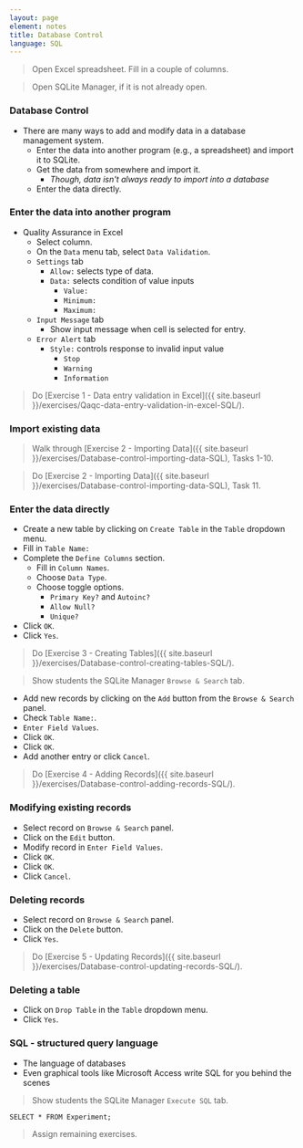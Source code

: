 ```yaml
---
layout: page
element: notes 
title: Database Control
language: SQL
---
```


> Open Excel spreadsheet. Fill in a couple of columns.

> Open SQLite Manager, if it is not already open.

### Database Control

* There are many ways to add and modify data in a database management system.
    * Enter the data into another program (e.g., a spreadsheet) and import it to SQLite.
    * Get the data from somewhere and import it. 
        * *Though, data isn't always ready to import into a database*
    * Enter the data directly.

### Enter the data into another program

* Quality Assurance in Excel
    * Select column.
    * On the `Data` menu tab, select `Data Validation`.
    * `Settings` tab
        * `Allow:` selects type of data.
        * `Data:` selects condition of value inputs
            * `Value:`
            * `Minimum:`
            * `Maximum:`
    * `Input Message` tab
        * Show input message when cell is selected for entry.
    * `Error Alert` tab
        * `Style:` controls response to invalid input value
            * `Stop`
            * `Warning`
            * `Information`  
        
> Do [Exercise 1 - Data entry validation in Excel]({{ site.baseurl }}/exercises/Qaqc-data-entry-validation-in-excel-SQL/). 

### Import existing data 

> Walk through [Exercise 2 - Importing Data]({{ site.baseurl }}/exercises/Database-control-importing-data-SQL), Tasks 1-10.

> Do [Exercise 2 - Importing Data]({{ site.baseurl }}/exercises/Database-control-importing-data-SQL), Task 11.

### Enter the data directly

* Create a new table by clicking on `Create Table` in the `Table` dropdown menu.
* Fill in `Table Name:`
* Complete the `Define Columns` section. 
    * Fill in `Column Names`.
    * Choose `Data Type`. 
    * Choose toggle options.
        * `Primary Key?` and `Autoinc?`
        * `Allow Null?`
        * `Unique?`
* Click `OK`.
* Click `Yes`.

> Do [Exercise 3 - Creating Tables]({{ site.baseurl }}/exercises/Database-control-creating-tables-SQL/).

> Show students the SQLite Manager `Browse & Search` tab.

* Add new records by clicking on the `Add` button from the `Browse & Search` panel.
* Check `Table Name:`.
* `Enter Field Values`.
* Click `OK`.
* Click `OK`.
* Add another entry or click `Cancel`.

> Do [Exercise 4 - Adding Records]({{ site.baseurl }}/exercises/Database-control-adding-records-SQL/).

### Modifying existing records

* Select record on `Browse & Search` panel.
* Click on the `Edit` button.
* Modify record in `Enter Field Values`.
* Click `OK`.
* Click `OK`.
* Click `Cancel`.

### Deleting records

* Select record on `Browse & Search` panel.
* Click on the `Delete` button.
* Click `Yes`.

> Do [Exercise 5 - Updating Records]({{ site.baseurl }}/exercises/Database-control-updating-records-SQL/).

### Deleting a table

* Click on `Drop Table` in the `Table` dropdown menu.
* Click `Yes`.

### SQL - structured query language

* The language of databases
* Even graphical tools like Microsoft Access write SQL for you behind the scenes

> Show students the SQLite Manager `Execute SQL` tab.

```
SELECT * FROM Experiment;
```

> Assign remaining exercises.

